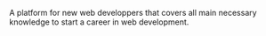A platform for new web developpers that covers all main necessary knowledge to start a career in web development.
